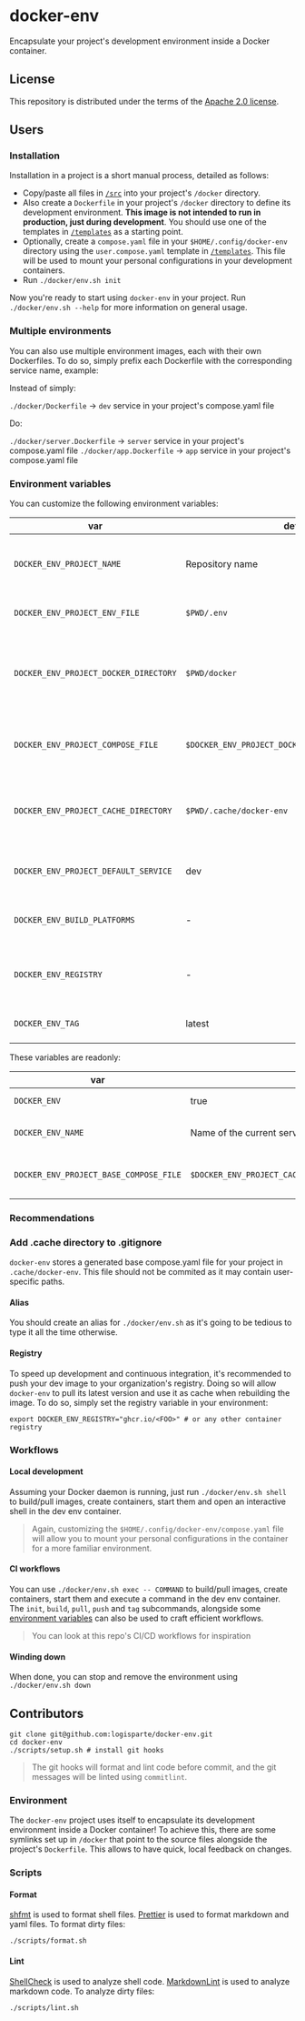 # docker-env

Encapsulate your project's development environment inside a Docker container.

## License

This repository is distributed under the terms of the [Apache 2.0 license](/LICENSE).

## Users

### Installation

Installation in a project is a short manual process, detailed as follows:

- Copy/paste all files in [`/src`](/src) into your project's `/docker` directory.
- Also create a `Dockerfile` in your project's `/docker` directory to define its development
  environment. **This image is not intended to run in production, just during development**. You
  should use one of the templates in [`/templates`](/templates) as a starting point.
- Optionally, create a `compose.yaml` file in your `$HOME/.config/docker-env` directory using
  the `user.compose.yaml` template in [`/templates`](/templates). This file will be used to
  mount your personal configurations in your development containers.
- Run `./docker/env.sh init`

Now you're ready to start using `docker-env` in your project. Run `./docker/env.sh --help` for
more information on general usage.

### Multiple environments

You can also use multiple environment images, each with their own Dockerfiles. To do so, simply
prefix each Dockerfile with the corresponding service name, example:

Instead of simply:

`./docker/Dockerfile` -> `dev` service in your project's compose.yaml file

Do:

`./docker/server.Dockerfile` -> `server` service in your project's compose.yaml file
`./docker/app.Dockerfile` -> `app` service in your project's compose.yaml file

### Environment variables

You can customize the following environment variables:

<!-- markdownlint-disable MD013 -->

| var                                   | default                                             | description                                                      |
| ------------------------------------- | --------------------------------------------------- | ---------------------------------------------------------------- |
| `DOCKER_ENV_PROJECT_NAME`             | Repository name                                     | Name of your project (used to generated images and containers)   |
| `DOCKER_ENV_PROJECT_ENV_FILE`         | `$PWD/.env`                                         | Local environment file                                           |
| `DOCKER_ENV_PROJECT_DOCKER_DIRECTORY` | `$PWD/docker`                                       | Project docker directory, where docker-env files are located     |
| `DOCKER_ENV_PROJECT_COMPOSE_FILE`     | `$DOCKER_ENV_PROJECT_DOCKER_DIRECTORY/compose.yaml` | The dev env compose file, where services are defined             |
| `DOCKER_ENV_PROJECT_CACHE_DIRECTORY`  | `$PWD/.cache/docker-env`                            | Where docker-env will store its generated files for your project |
| `DOCKER_ENV_PROJECT_DEFAULT_SERVICE`  | dev                                                 | Default dev env service to use when unspecified                  |
| `DOCKER_ENV_BUILD_PLATFORMS`          | -                                                   | Target platforms when building images                            |
| `DOCKER_ENV_REGISTRY`                 | -                                                   | Registry where built images will be pulled/pushed from/to        |
| `DOCKER_ENV_TAG`                      | latest                                              | Image tag to build/pull from registry                            |

These variables are readonly:

| var                                    | value                                                   | description                                                                                                            |
| -------------------------------------- | ------------------------------------------------------- | ---------------------------------------------------------------------------------------------------------------------- |
| `DOCKER_ENV`                           | true                                                    | Only available inside a dev env container                                                                              |
| `DOCKER_ENV_NAME`                      | Name of the current service                             | Only available when running an interactive shell inside a dev env container                                            |
| `DOCKER_ENV_PROJECT_BASE_COMPOSE_FILE` | `$DOCKER_ENV_PROJECT_CACHE_DIRECTORY/base.compose.yaml` | Generated base compose file that **must** be extended by your dev-env service(s) in `$DOCKER_ENV_PROJECT_COMPOSE_FILE` |

<!-- markdownlint-enable MD013 -->

### Recommendations

### Add .cache directory to .gitignore

`docker-env` stores a generated base compose.yaml file for your project in `.cache/docker-env`.
This file should not be commited as it may contain user-specific paths.

#### Alias

You should create an alias for `./docker/env.sh` as it's going to be tedious to type it all the
time otherwise.

#### Registry

To speed up development and continuous integration, it's recommended to push your dev image to
your organization's registry. Doing so will allow `docker-env` to pull its latest version and
use it as cache when rebuilding the image. To do so, simply set the registry variable in your
environment:

```shell
export DOCKER_ENV_REGISTRY="ghcr.io/<FOO>" # or any other container registry
```

### Workflows

#### Local development

Assuming your Docker daemon is running, just run `./docker/env.sh shell` to build/pull images,
create containers, start them and open an interactive shell in the dev env container.

> Again, customizing the `$HOME/.config/docker-env/compose.yaml` file will allow you to mount
> your personal configurations in the container for a more familiar environment.

#### CI workflows

You can use `./docker/env.sh exec -- COMMAND` to build/pull images, create containers, start
them and execute a command in the dev env container. The `init`, `build`, `pull`, `push` and
`tag` subcommands, alongside some [environment variables](#environment-variables) can also be
used to craft efficient workflows.

> You can look at this repo's CI/CD workflows for inspiration

#### Winding down

When done, you can stop and remove the environment using `./docker/env.sh down`

## Contributors

```shell
git clone git@github.com:logisparte/docker-env.git
cd docker-env
./scripts/setup.sh # install git hooks
```

> The git hooks will format and lint code before commit, and the git messages will be linted
> using `commitlint`.

### Environment

The `docker-env` project uses itself to encapsulate its development environment inside a Docker
container! To achieve this, there are some symlinks set up in `/docker` that point to the source
files alongside the project's `Dockerfile`. This allows to have quick, local feedback on
changes.

### Scripts

#### Format

[shfmt](https://github.com/mvdan/sh) is used to format shell files.
[Prettier](https://github.com/prettier/prettier) is used to format markdown and yaml files. To
format dirty files:

```shell
./scripts/format.sh
```

#### Lint

[ShellCheck](https://github.com/koalaman/shellcheck) is used to analyze shell code.
[MarkdownLint](https://github.com/igorshubovych/markdownlint-cli) is used to analyze markdown
code. To analyze dirty files:

```shell
./scripts/lint.sh
```
